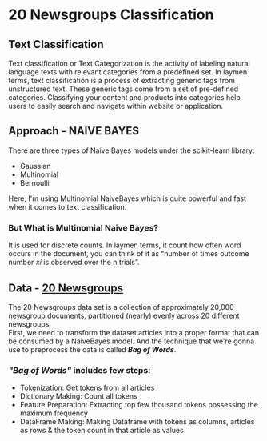 # 20 Newsgroups Classification

## Text Classification
Text classification or Text Categorization is the activity of labeling natural language texts with relevant categories from a predefined set. In laymen terms, text classification is a process of extracting generic tags from unstructured text. These generic tags come from a set of pre-defined categories. Classifying your content and products into categories help users to easily search and navigate within website or application.

## Approach - NAIVE BAYES
There are three types of Naive Bayes models under the scikit-learn library:</br>
* Gaussian
* Multinomial
* Bernoulli

Here, I'm using Multinomial NaiveBayes which is quite powerful and fast when it comes to text classification.
### But What is Multinomial Naive Bayes? 
It is used for discrete counts. In laymen terms, it count how often word occurs in the document, you can think of it as “number of times outcome number 𝑥𝑖 is observed over the n trials”.

## Data - [20 Newsgroups](http://archive.ics.uci.edu/ml/datasets/Twenty+Newsgroups)
The 20 Newsgroups data set is a collection of approximately 20,000 newsgroup documents, partitioned (nearly) evenly across 20 different newsgroups.</br>
First, we need to transform the dataset articles into a proper format that can be consumed by a NaiveBayes model. And the technique that we're gonna use to preprocess the data is called ***Bag of Words***.
### ***"Bag of Words"*** includes few steps:
* Tokenization: Get tokens from all articles
* Dictionary Making: Count all tokens
* Feature Preparation: Extracting top few thousand tokens possessing the maximum frequency
* DataFrame Making: Making Dataframe with tokens as columns, articles as rows & the token count in that article as values
